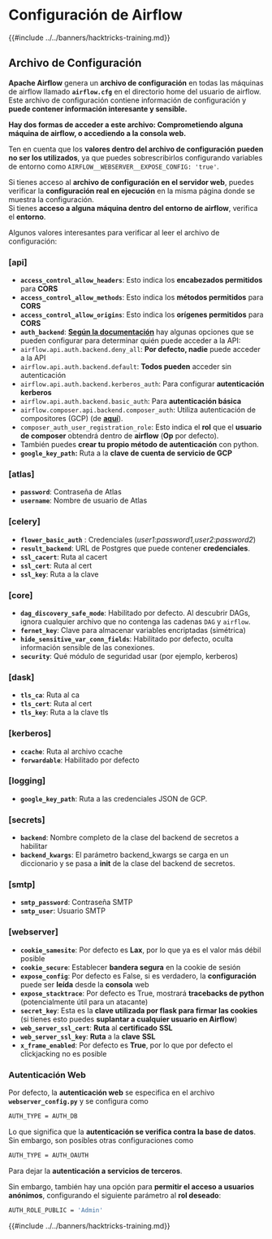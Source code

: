 # Configuración de Airflow

{{#include ../../banners/hacktricks-training.md}}

## Archivo de Configuración

**Apache Airflow** genera un **archivo de configuración** en todas las máquinas de airflow llamado **`airflow.cfg`** en el directorio home del usuario de airflow. Este archivo de configuración contiene información de configuración y **puede contener información interesante y sensible.**

**Hay dos formas de acceder a este archivo: Comprometiendo alguna máquina de airflow, o accediendo a la consola web.**

Ten en cuenta que los **valores dentro del archivo de configuración** **pueden no ser los utilizados**, ya que puedes sobrescribirlos configurando variables de entorno como `AIRFLOW__WEBSERVER__EXPOSE_CONFIG: 'true'`.

Si tienes acceso al **archivo de configuración en el servidor web**, puedes verificar la **configuración real en ejecución** en la misma página donde se muestra la configuración.\
Si tienes **acceso a alguna máquina dentro del entorno de airflow**, verifica el **entorno**.

Algunos valores interesantes para verificar al leer el archivo de configuración:

### \[api]

- **`access_control_allow_headers`**: Esto indica los **encabezados permitidos** para **CORS**
- **`access_control_allow_methods`**: Esto indica los **métodos permitidos** para **CORS**
- **`access_control_allow_origins`**: Esto indica los **orígenes permitidos** para **CORS**
- **`auth_backend`**: [**Según la documentación**](https://airflow.apache.org/docs/apache-airflow/stable/security/api.html) hay algunas opciones que se pueden configurar para determinar quién puede acceder a la API:
- `airflow.api.auth.backend.deny_all`: **Por defecto, nadie** puede acceder a la API
- `airflow.api.auth.backend.default`: **Todos pueden** acceder sin autenticación
- `airflow.api.auth.backend.kerberos_auth`: Para configurar **autenticación kerberos**
- `airflow.api.auth.backend.basic_auth`: Para **autenticación básica**
- `airflow.composer.api.backend.composer_auth`: Utiliza autenticación de compositores (GCP) (de [**aquí**](https://cloud.google.com/composer/docs/access-airflow-api)).
- `composer_auth_user_registration_role`: Esto indica el **rol** que el **usuario de composer** obtendrá dentro de **airflow** (**Op** por defecto).
- También puedes **crear tu propio método de autenticación** con python.
- **`google_key_path`:** Ruta a la **clave de cuenta de servicio de GCP**

### **\[atlas]**

- **`password`**: Contraseña de Atlas
- **`username`**: Nombre de usuario de Atlas

### \[celery]

- **`flower_basic_auth`** : Credenciales (_user1:password1,user2:password2_)
- **`result_backend`**: URL de Postgres que puede contener **credenciales**.
- **`ssl_cacert`**: Ruta al cacert
- **`ssl_cert`**: Ruta al cert
- **`ssl_key`**: Ruta a la clave

### \[core]

- **`dag_discovery_safe_mode`**: Habilitado por defecto. Al descubrir DAGs, ignora cualquier archivo que no contenga las cadenas `DAG` y `airflow`.
- **`fernet_key`**: Clave para almacenar variables encriptadas (simétrica)
- **`hide_sensitive_var_conn_fields`**: Habilitado por defecto, oculta información sensible de las conexiones.
- **`security`**: Qué módulo de seguridad usar (por ejemplo, kerberos)

### \[dask]

- **`tls_ca`**: Ruta al ca
- **`tls_cert`**: Ruta al cert
- **`tls_key`**: Ruta a la clave tls

### \[kerberos]

- **`ccache`**: Ruta al archivo ccache
- **`forwardable`**: Habilitado por defecto

### \[logging]

- **`google_key_path`**: Ruta a las credenciales JSON de GCP.

### \[secrets]

- **`backend`**: Nombre completo de la clase del backend de secretos a habilitar
- **`backend_kwargs`**: El parámetro backend_kwargs se carga en un diccionario y se pasa a **init** de la clase del backend de secretos.

### \[smtp]

- **`smtp_password`**: Contraseña SMTP
- **`smtp_user`**: Usuario SMTP

### \[webserver]

- **`cookie_samesite`**: Por defecto es **Lax**, por lo que ya es el valor más débil posible
- **`cookie_secure`**: Establecer **bandera segura** en la cookie de sesión
- **`expose_config`**: Por defecto es False, si es verdadero, la **configuración** puede ser **leída** desde la **consola** web
- **`expose_stacktrace`**: Por defecto es True, mostrará **tracebacks de python** (potencialmente útil para un atacante)
- **`secret_key`**: Esta es la **clave utilizada por flask para firmar las cookies** (si tienes esto puedes **suplantar a cualquier usuario en Airflow**)
- **`web_server_ssl_cert`**: **Ruta** al **certificado** **SSL**
- **`web_server_ssl_key`**: **Ruta** a la **clave** **SSL**
- **`x_frame_enabled`**: Por defecto es **True**, por lo que por defecto el clickjacking no es posible

### Autenticación Web

Por defecto, la **autenticación web** se especifica en el archivo **`webserver_config.py`** y se configura como
```bash
AUTH_TYPE = AUTH_DB
```
Lo que significa que la **autenticación se verifica contra la base de datos**. Sin embargo, son posibles otras configuraciones como
```bash
AUTH_TYPE = AUTH_OAUTH
```
Para dejar la **autenticación a servicios de terceros**.

Sin embargo, también hay una opción para **permitir el acceso a usuarios anónimos**, configurando el siguiente parámetro al **rol deseado**:
```bash
AUTH_ROLE_PUBLIC = 'Admin'
```
{{#include ../../banners/hacktricks-training.md}}
